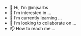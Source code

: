 - 👋 Hi, I’m @mjsarbs
- 👀 I’m interested in ...
- 🌱 I’m currently learning ...
- 💞️ I’m looking to collaborate on ...
- 📫 How to reach me ...

<!---
mjsarbs/mjsarbs is a ✨ special ✨ repository because its `README.md` (this file) appears on your GitHub profile.
You can click the Preview link to take a look at your changes.
--->
